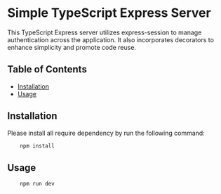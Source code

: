 # Simple TypeScript Express Server

This TypeScript Express server utilizes express-session to manage authentication across the application. It also incorporates decorators to enhance simplicity and promote code reuse.

## Table of Contents

- [Installation](#installation)
- [Usage](#usage)

## Installation

Please install all require dependency by run the following command:

```bash
    npm install
```

## Usage

```bash
    npm run dev
```
